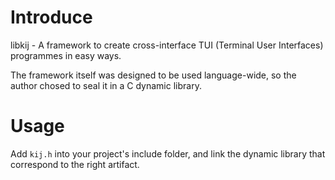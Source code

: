 # Introduce

libkij - A framework to create cross-interface TUI (Terminal User Interfaces) programmes in easy ways.

The framework itself was designed to be used language-wide, so the author chosed to seal it in a C dynamic library.

# Usage

Add ``kij.h`` into your project's include folder, and link the dynamic library that correspond to the right artifact.

